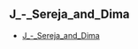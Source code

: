 ## J_-_Sereja_and_Dima
* [J_-_Sereja_and_Dima](https://vjudge.net/contest/516820?fbclid=IwAR35dsREQqkOT5PxRx1PjWdQc2oUBQlUBmBcuUnQDhIEczRTmxfbEEMipVw#problem/J)
